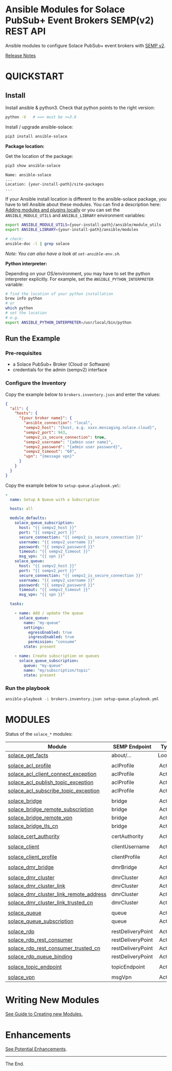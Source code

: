 # Ansible Modules for Solace PubSub+ Event Brokers SEMP(v2) REST API

Ansible modules to configure Solace PubSub+ event brokers with [SEMP v2](https://docs.solace.com/SEMP/Using-SEMP.htm).

[Release Notes](./ReleaseNotes.md)

# QUICKSTART

## Install

Install ansible & python3.
Check that python points to the right version:
````bash
python -V   # ==> must be >=3.6
````

Install / upgrade ansible-solace:
````bash
pip3 install ansible-solace
````

**Package location:**

Get the location of the package:
````bash
pip3 show ansible-solace

Name: ansible-solace
...
Location: {your-install-path}/site-packages
...
````
If your Ansible install location is different to the ansible-solace package, you have to tell Ansible about these modules.
You can find a description here: [Adding modules and plugins locally](https://docs.ansible.com/ansible/latest/dev_guide/developing_locally.html#adding-a-module-locally)
or you can set the `ANSIBLE_MODULE_UTILS` and `ANSIBLE_LIBRARY` environment variables:

```bash
export ANSIBLE_MODULE_UTILS={your-install-path}/ansible/module_utils
export ANSIBLE_LIBRARY={your-install-path}/ansible/modules

# check:
ansible-doc -l | grep solace

```

_Note: You can also have a look at `set-ansible-env.sh`._

**Python interpreter:**

Depending on your OS/environment, you may have to set the python interpreter explicitly.
For example, set the `ANSIBLE_PYTHON_INTERPRETER` variable:
````bash
# find the location of your python installation
brew info python
# or
which python
# set the location
# e.g.
export ANSIBLE_PYTHON_INTERPRETER=/usr/local/bin/python
````


## Run the Example

### Pre-requisites

* a Solace PubSub+ Broker (Cloud or Software)
* credentials for the admin (sempv2) interface

### Configure the Inventory

Copy the example below to `brokers.inventory.json` and enter the values:

````json
{
  "all": {
    "hosts": {
      "{your broker name}": {
        "ansible_connection": "local",
        "sempv2_host": "{host, e.g. xxxx.messaging.solace.cloud}",
        "sempv2_port": 943,
        "sempv2_is_secure_connection": true,
        "sempv2_username": "{admin user name}",
        "sempv2_password": "{admin user password}",
        "sempv2_timeout": "60",
        "vpn": "{message vpn}"
      }
    }
  }
}
````

Copy the example below to `setup-queue.playbook.yml`:

````yaml
-
  name: Setup A Queue with a Subscription

  hosts: all

  module_defaults:
    solace_queue_subscription:
      host: "{{ sempv2_host }}"
      port: "{{ sempv2_port }}"
      secure_connection: "{{ sempv2_is_secure_connection }}"
      username: "{{ sempv2_username }}"
      password: "{{ sempv2_password }}"
      timeout: "{{ sempv2_timeout }}"
      msg_vpn: "{{ vpn }}"
    solace_queue:
      host: "{{ sempv2_host }}"
      port: "{{ sempv2_port }}"
      secure_connection: "{{ sempv2_is_secure_connection }}"
      username: "{{ sempv2_username }}"
      password: "{{ sempv2_password }}"
      timeout: "{{ sempv2_timeout }}"
      msg_vpn: "{{ vpn }}"

  tasks:

    - name: Add / update the queue
      solace_queue:
        name: "my-queue"
        settings:
          egressEnabled: true
          ingressEnabled: true
          permission: "consume"
        state: present

    - name: Create subscription on queues
      solace_queue_subscription:
        queue: "my-queue"
        name: "my/subscription/topic"
        state: present

````
### Run the playbook

````bash
ansible-playbook -i brokers.inventory.json setup-queue.playbook.yml
````

# MODULES

Status of the `solace_*` modules:

| Module | SEMP Endpoint | Type | Status | Example |
| ------ | ------------- |:----:|:------:|:-------:|
| [solace_get_facts](lib/ansible/modules/network/solace/solace_get_facts.py) | about/... | Lookup | :sunny: | [:page_facing_up:](examples/solace_get_facts.playbook.yml) |
|  |  |  | | |
| [solace_acl_profile](lib/ansible/modules/network/solace/solace_acl_profile.py) | aclProfile | Action | :sunny: | [:page_facing_up:](examples/solace_acl_profile.playbook.playbook.yml) |
| [solace_acl_client_connect_exception](lib/ansible/modules/network/solace/solace_acl_client_connect_exception.py) | aclProfile | Action | :sunny: | [:page_facing_up:](examples/solace_acl_profile.playbook.yml) |
| [solace_acl_publish_topic_exception](lib/ansible/modules/network/solace/solace_acl_publish_topic_exception.py) | aclProfile | Action | :sunny: | [:page_facing_up:](examples/solace_acl_profile.playbook.yml) |
| [solace_acl_subscribe_topic_exception](lib/ansible/modules/network/solace/solace_acl_subscribe_topic_exception.py) | aclProfile | Action | :sunny: | [:page_facing_up:](examples/solace_acl_profile.playbook.yml) |
|   |   |   |   |   |
| [solace_bridge](lib/ansible/modules/network/solace/solace_bridge.py) | bridge | Action | :sunny: | [:page_facing_up:](examples/solace_bridge.yml)|
| [solace_bridge_remote_subscription](lib/ansible/modules/network/solace/solace_bridge_remote_subscription.py) | bridge | Action | :sunny: | [:page_facing_up:](examples/solace_bridge.yml)|
| [solace_bridge_remote_vpn](lib/ansible/modules/network/solace/solace_bridge_remote_vpn.py) | bridge | Action | :sunny: | [:page_facing_up:](examples/solace_bridge.yml)|
| [solace_bridge_tls_cn](lib/ansible/modules/network/solace/solace_bridge_tls_cn.py) | bridge | Action | :sunny: | [:page_facing_up:](examples/solace_bridge.yml)|
|   |   |   |   |   |
| [solace_cert_authority](lib/ansible/modules/network/solace/solace_cert_authority.py) | certAuthority | Action | :sunny: | [:page_facing_up:](examples/solace_cert_authority.yml) |
|   |   |   |   |   |
| [solace_client](lib/ansible/modules/network/solace/solace_client.py) | clientUsername | Action | :sunny: | [:page_facing_up:](examples/solace_client.yml) |
|   |   |   |   |   |
| [solace_client_profile](lib/ansible/modules/network/solace/solace_client_profile.py) | clientProfile | Action | :sunny: | |
|   |   |   |   |   |
| [solace_dmr_bridge](lib/ansible/modules/network/solace/solace_dmr_bridge.py) | dmrBridge | Action | :sunny: | [:page_facing_up:](examples/solace_dmr.yml) |
|   |   |   |   |   |
| [solace_dmr_cluster](lib/ansible/modules/network/solace/solace_dmr_cluster.py) | dmrCluster | Action | :sunny: | [:page_facing_up:](examples/solace_dmr_cluster.playbook.yml) |
| [solace_dmr_cluster_link](lib/ansible/modules/network/solace/solace_dmr_cluster_link.py) | dmrCluster | Action | :sunny: | [:page_facing_up:](examples/solace_dmr.playbook.yml) |
| [solace_dmr_cluster_link_remote_address](lib/ansible/modules/network/solace/solace_dmr_cluster_link_remote_address.py) | dmrCluster | Action | :sunny: | [:page_facing_up:](examples/solace_dmr.playbook.yml) |
| [solace_dmr_cluster_link_trusted_cn](lib/ansible/modules/network/solace/solace_dmr_cluster_link_trusted_cn.py) | dmrCluster | Action | :sunny: | [:page_facing_up:](examples/solace_dmr.playbook.yml) |
|   |   |   |   |   |
| [solace_queue](lib/ansible/modules/network/solace/solace_queue.py) | queue | Action | :sunny: | [:page_facing_up:](examples/solace_queue.yml) [:page_facing_up:](examples/solace_queues_and_subscriptions.playbook.yml) |
| [solace_queue_subscription](lib/ansible/modules/network/solace/solace_queue_subscription.py) | queue | Action | :sunny: | [:page_facing_up:](examples/solace_queues_and_subscriptions.playbook.yml) |
|   |   |   |   |   |
| [solace_rdp](lib/ansible/modules/network/solace/solace_rdp.py) | restDeliveryPoint | Action | :sunny: | [:page_facing_up:](examples/solace_rdp.playbook.yml) |
| [solace_rdp_rest_consumer](lib/ansible/modules/network/solace/solace_rdp_rest_consumer.py) | restDeliveryPoint | Action | :sunny: | [:page_facing_up:](examples/solace_rdp.playbook.yml) |
| [solace_rdp_rest_consumer_trusted_cn](lib/ansible/modules/network/solace/solace_rdp_rest_consumer_trusted_cn.py) | restDeliveryPoint | Action | :sunny: |[:page_facing_up:](examples/solace_rdp.playbook.yml) |
| [solace_rdp_queue_binding](lib/ansible/modules/network/solace/solace_rdp_queue_binding.py) | restDeliveryPoint | Action | :sunny: | [:page_facing_up:](examples/solace_rdp.playbook.yml)|
|   |   |   |   |   |
| [solace_topic_endpoint](lib/ansible/modules/network/solace/solace_topic_endpoint.py) | topicEndpoint | Action | :sunny: | |
|   |   |   |   |   |
| [solace_vpn](lib/ansible/modules/network/solace/solace_vpn.py) | msgVpn | Action | :sunny: | [:page_facing_up:](examples/solace_vpn.yml) |

# Writing New Modules

[See Guide to Creating new Modules.](./GuideCreateModule.md)

# Enhancements

[See Potential Enhancements](./OpenIssues.md).

---
The End.
